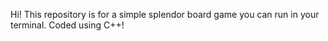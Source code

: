 Hi! This repository is for a simple splendor board game you can run in your terminal. Coded using C++!
